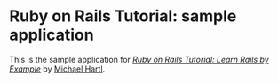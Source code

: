 # Ruby on Rails Tutorial: sample application
This is the sample application for [*Ruby on Rails Tutorial: Learn Rails by Example*](http://railstutorial.org/) 
by [Michael Hartl](http://michaelhartl.com/).
